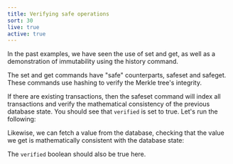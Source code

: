 ```yaml
---
title: Verifying safe operations
sort: 30
live: true
active: true
---
```


In the past examples, we have seen the use of set and get, as well as a demonstration of immutability using the history command.

The set and get commands have "safe" counterparts, safeset and safeget. These commands use hashing to verify the Merkle tree's integrity.

If there are existing transactions, then the safeset command will index all transactions and verify the mathematical consistency of the previous database state. You should see that `verified` is set to true. Let's run the following:

<guide-code language="bash" :data="[{ prompt: 'immuclient>', code: 'safeset 1 baz' }]"></guide-code>

Likewise, we can fetch a value from the database, checking that the value we get is mathematically consistent with the database state:

<guide-code language="bash" :data="[{ prompt: 'immuclient>', code: 'safeget 1' }]"></guide-code>

The `verified` boolean should also be true here.